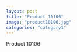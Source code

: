 ```yaml
---
layout: post
title: "Product 10106"
image: "product10106.jpg"
categories: "category1"
---
```

Product 10106
